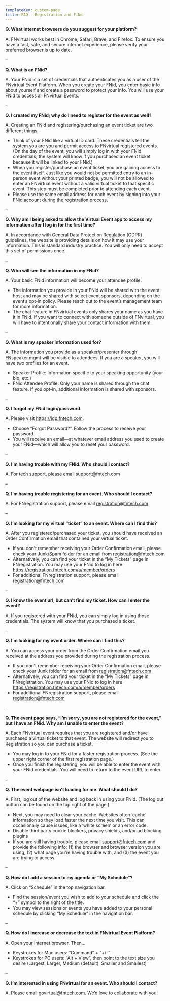```yaml
---
templateKey: custom-page
title: FAQ - Registration and FiNd
---
```

**Q. What internet browsers do you suggest for your platform?**

A. FNvirtual works best in Chrome, Safari, Brave, and Firefox. To ensure you have a fast, safe, and secure internet experience, please verify your preferred browser is up to date.

–

**Q. What is an FNid?**

A. Your FNid is a set of credentials that authenticates you as a user of the FNvirtual Event Platform. When you create your FNid, you enter basic info about yourself and create a password to protect your info. You will use your FNid to access all FNvirtual Events.

–

**Q. I created my FNid; why do I need to register for the event as well?**

A. Creating an FNid and registering/purchasing an event ticket are two different things.

* Think of your FNid like a virtual ID card. These credentials tell the system you are you and permit access to FNvirtual registered events. (On the day of the event, you will simply log in with your FNid credentials; the system will know if you purchased an event ticket because it will be linked to your FNid.)
* When you register/purchase an event ticket, you are gaining access to the event itself. Just like you would not be permitted entry to an in-person event without your printed badge, you will not be allowed to enter an FNvirtual event without a valid virtual ticket to that specific event. This step must be completed prior to attending each event.
* Please use the same email address for each event by signing into your FNid account during the registration process.

–

**Q. Why am I being asked to allow the Virtual Event app to access my information after I log in for the first time?**

A. In accordance with General Data Protection Regulation (GDPR) guidelines, the website is providing details on how it may use your information. This is standard industry practice. You will only need to accept this set of permissions once.

–

**Q. Who will see the information in my FNid?**

A. Your basic FNid information will become your attendee profile.

* The information you provide in your FNid will be shared with the event host and may be shared with select event sponsors, depending on the event’s opt-in policy. Please reach out to the event’s management team for more information.
* The chat feature in FNvirtual events only shares your name as you have it in FNid. If you want to connect with someone outside of FNvirtual, you will have to intentionally share your contact information with them.

–

**Q. What is my speaker information used for?**

A. The information you provide as a speaker/presenter through FNspeaker.mgmt will be visible to attendees. If you are a speaker, you will have two profiles for an event.

* Speaker Profile: Information specific to your speaking opportunity (your bio, etc.)
* FNid Attendee Profile: Only your name is shared through the chat feature. If you opt-in, additional information is shared with sponsors.

–

**Q. I forgot my FNid login/password**

A. Please visit <https://idp.fntech.com>.

* Choose “Forgot Password?”. Follow the process to receive your password.
* You will receive an email—at whatever email address you used to create your FNid—which will allow you to reset your password.

–

**Q. I’m having trouble with my FNid. Who should I contact?**

A. For tech support, please email [support@fntech.com](<>)

–

**Q. I’m having trouble registering for an event. Who should I contact?**

A. For FNregistration support, please email [registration@fntech.com](<>)

–

**Q. I’m looking for my virtual “ticket” to an event. Where can I find this?**

A. After you registered/purchased your ticket, you should have received an Order Confirmation email that contained your virtual ticket.

* If you don’t remember receiving your Order Confirmation email, please check your Junk/Spam folder for an email from registration@fntech.com
* Alternatively, you can find your ticket in the “My Tickets” page in FNregistration. You may use your FNid to log in here <https://registration.fntech.com/a/member/orders>
* For additional FNregistration support, please email [registration@fntech.com](<>)

–

**Q. I know the event url, but can’t find my ticket. How can I enter the event?**

A. If you registered with your FNid, you can simply log in using those credentials. The system will know that you purchased a ticket.

–

**Q. I’m looking for my event order. Where can I find this?**

A. You can access your order from the Order Confirmation email you received at the address you provided during the registration process.

* If you don’t remember receiving your Order Confirmation email, please check your Junk folder for an email from registration@fntech.com
* Alternatively, you can find your ticket in the “My Tickets” page in FNregistration. You may use your FNid to log in here <https://registration.fntech.com/a/member/orders>
* For additional FNregistration support, please email [registration@fntech.com](<>)

–

**Q. The event page says, “I’m sorry, you are not registered for the event,” but I have an FNid. Why am I unable to enter the event?**

A. Each FNvirtual event requires that you are registered and/or have purchased a virtual ticket to that event. The website will redirect you to Registration so you can purchase a ticket.

* You may log in to your FNid for a faster registration process. (See the upper right corner of the first registration page.)
* Once you finish the registering, you will be able to enter the event with your FNid credentials. You will need to return to the event URL to enter.

–

**Q. The event webpage isn’t loading for me. What should I do?**

A. First, log out of the website and log back in using your FNid. (The log out button can be found on the top right of the page.)

* Next, you may need to clear your cache. Websites often ‘cache’ information so they load faster the next time you visit. This can occasionally cause issues, like a ‘white screen’ or an error code.
* Disable third party cookie blockers, privacy shields, and/or ad blocking plugins
* If you are still having trouble, please email [support@fntech.com](<>) and provide the following info: (1) the browser and browser version you are using, (2) what page you’re having trouble with, and (3) the event you are trying to access.

–

**Q. How do I add a session to my agenda or “My Schedule”?**

A. Click on “Schedule” in the top navigation bar.

* Find the session/event you wish to add to your schedule and click the “+” symbol to the right of the title.
* You may view sessions or events you have added to your personal schedule by clicking “My Schedule” in the navigation bar.

–

**Q. How do I increase or decrease the text in FNvirtual Event Platform?**

A. Open your internet browser. Then…

* Keystrokes for Mac users: “Command” + “+/-”
* Keystrokes for PC users: “Alt + View”, then point to the text size you desire (Largest, Larger, Medium (default), Smaller and Smallest)

–

**Q. I’m interested in using FNvirtual for an event. Who should I contact?**

A. Please email [govirtual@fntech.com](<>). We’d love to collaborate with you!